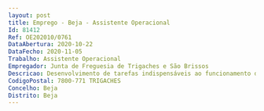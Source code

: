 ```yaml
--- 
layout: post
title: Emprego - Beja - Assistente Operacional
Id: 81412
Ref: OE202010/0761
DataAbertura: 2020-10-22
DataFecho: 2020-11-05
Trabalho: Assistente Operacional
Empregador: Junta de Freguesia de Trigaches e São Brissos
Descricao: Desenvolvimento de tarefas indispensáveis ao funcionamento do serviço, comportando esforço físico, nomeadamente tratamento e limpeza de jardins, limpeza urbana, condução de veículos, pinturas, serviços de manutenção no cemitério, responsabilidade pela manutenção dos equipamentos colocados ao seu dispor.
CodigoPostal: 7800-771 TRIGACHES
Concelho: Beja
Distrito: Beja
--- 
```

